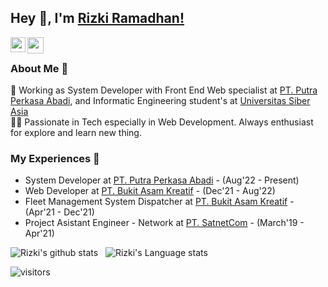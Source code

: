 ## Hey 👋, I'm [Rizki Ramadhan!](https://www.linkedin.com/in/korizki/) 

<a href="https://www.linkedin.com/in/korizki/">
  <img align="left" width="24px" src="https://cdn.simpleicons.org/linkedin"  />
</a>
<!-- <a href="https://twitter.com/isupersky">
  <img align="left" width="26px" src="https://cdn.simpleicons.org/twitter" />
</a> -->
<a href="mailto:rzk.ramadhan@gmail.com@gmail.com">
  <img align="left" width="26px" src="https://cdn.simpleicons.org/gmail" />
</a>
<!-- <a href="https://www.youtube.com/channel/UCiiOUy5NitscX1Ao8on70Rw">
  <img align="left" width="26px" src="https://cdn.simpleicons.org/youtube" />
</a>
<a href="https://isupersky.medium.com/">
  <img align="left" width="26px" src="https://cdn.simpleicons.org/medium/777777" />
</a> -->

<br />

### About Me 🚀
🌱  Working as System Developer with Front End Web specialist at [PT. Putra Perkasa Abadi](https://www.ppa.co.id), and Informatic Engineering student's at [Universitas Siber Asia](https://unsia.ac.id/) </br>
👨‍💻  Passionate in Tech especially in Web Development. Always enthusiast for explore and learn new thing. </br>

### My Experiences 🙌
- System Developer at [PT. Putra Perkasa Abadi](https://www.ppa.co.id/) - (Aug'22 - Present)
- Web Developer at [PT. Bukit Asam Kreatif](https://brave.com/) - (Dec'21 - Aug'22)
- Fleet Management System Dispatcher at [PT. Bukit Asam Kreatif](https://brave.com/) - (Apr'21 - Dec'21)
- Project Asistant Engineer - Network at [PT. SatnetCom](https://www.satnetcom.com/) - (March'19 - Apr'21)

![Rizki's github stats](https://github-readme-stats.vercel.app/api?username=korizki&show_icons=true&hide_border=true)&nbsp;&nbsp;
![Rizki's Language stats](https://github-readme-stats-eight-theta.vercel.app/api/top-langs/?username=korizki&layout=compact&langs_count=8&hide_border=true)
<br />

![visitors](https://visitor-badge.laobi.icu/badge?page_id=korizki.korizki)
